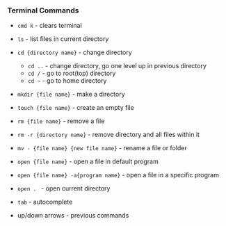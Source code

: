 ### Terminal Commands 

* `cmd k` - clears terminal
* `ls` - list files in current directory
* `cd {directory name}` - change directory
	* `cd ..` - change directory, go one level up in previous directory 
	* `cd /` - go to root(top) directory 
	* `cd ~` - go to home directory 


* `mkdir {file name}` - make a directory
* `touch {file name}` - create an empty file
* `rm {file name}` - remove a file 
* `rm -r {directory name}` - remove directory and all files within it
* `mv - {file name} {new file name}` - rename a file or folder
* `open {file name}` - open a file in default program 
* `open {file name} -a{program name}` - open a file in a specific program
* `open . ` - open current directory 


* `tab` - autocomplete 
* up/down arrows - previous commands 
